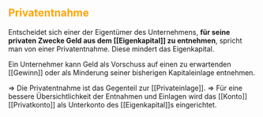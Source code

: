 ## <font color = "orange">Privatentnahme</font>

Entscheidet sich einer der Eigentümer des Unternehmens, **für seine privaten Zwecke Geld aus dem [[Eigenkapital]] zu entnehmen**, spricht man von einer Privatentnahme. Diese mindert das Eigenkapital. 

Ein Unternehmer kann Geld als Vorschuss auf einen zu erwartenden [[Gewinn]] oder als Minderung seiner bisherigen Kapitaleinlage entnehmen.

=> Die Privatentnahme ist das Gegenteil zur [[Privateinlage]].
=> Für eine bessere Übersichtlichkeit der Entnahmen und Einlagen wird das [[Konto]] [[Privatkonto]] als Unterkonto des [[Eigenkapital]]s eingerichtet.
